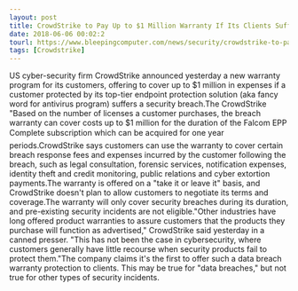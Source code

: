 ```yaml
---
layout: post
title: CrowdStrike to Pay Up to $1 Million Warranty If Its Clients Suffer a Data Breach
date: 2018-06-06 00:02:2
tourl: https://www.bleepingcomputer.com/news/security/crowdstrike-to-pay-up-to-1-million-warranty-if-its-clients-suffer-a-data-breach/
tags: [Crowdstrike]
---
```

US cyber-security firm CrowdStrike announced yesterday a new warranty program for its customers, offering to cover up to $1 million in expenses if a customer protected by its top-tier endpoint protection solution (aka fancy word for antivirus program) suffers a security breach.The CrowdStrike "Based on the number of licenses a customer purchases, the breach warranty can cover costs up to $1 million for the duration of the Falcom EPP Complete subscription which can be acquired for one year periods.CrowdStrike says customers can use the warranty to cover certain breach response fees and expenses incurred by the customer following the breach, such as legal consultation, forensic services, notification expenses, identity theft and credit monitoring, public relations and cyber extortion payments.The warranty is offered on a "take it or leave it" basis, and CrowdStrike doesn't plan to allow customers to negotiate its terms and coverage.The warranty will only cover security breaches during its duration, and pre-existing security incidents are not eligible."Other industries have long offered product warranties to assure customers that the products they purchase will function as advertised," CrowdStrike said yesterday in a canned presser. "This has not been the case in cybersecurity, where customers generally have little recourse when security products fail to protect them."The company claims it's the first to offer such a data breach warranty protection to clients. This may be true for "data breaches," but not true for other types of security incidents.